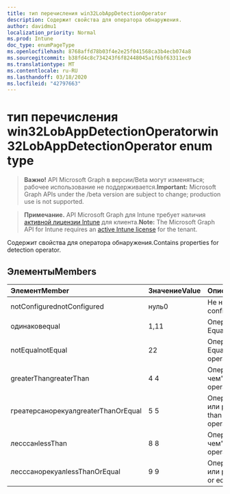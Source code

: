 ```yaml
---
title: тип перечисления win32LobAppDetectionOperator
description: Содержит свойства для оператора обнаружения.
author: davidmu1
localization_priority: Normal
ms.prod: Intune
doc_type: enumPageType
ms.openlocfilehash: 8768affd78b03f4e2e25f041568ca3b4ecb074a8
ms.sourcegitcommit: b38fd4c8c734243f6f82448045a1f6bf63311ec9
ms.translationtype: MT
ms.contentlocale: ru-RU
ms.lasthandoff: 03/18/2020
ms.locfileid: "42797663"
---
```

# <a name="win32lobappdetectionoperator-enum-type"></a><span data-ttu-id="4e066-103">тип перечисления win32LobAppDetectionOperator</span><span class="sxs-lookup"><span data-stu-id="4e066-103">win32LobAppDetectionOperator enum type</span></span>

> <span data-ttu-id="4e066-104">**Важно!** API Microsoft Graph в версии/Beta могут изменяться; рабочее использование не поддерживается.</span><span class="sxs-lookup"><span data-stu-id="4e066-104">**Important:** Microsoft Graph APIs under the /beta version are subject to change; production use is not supported.</span></span>

> <span data-ttu-id="4e066-105">**Примечание.** API Microsoft Graph для Intune требует наличия [активной лицензии Intune](https://go.microsoft.com/fwlink/?linkid=839381) для клиента.</span><span class="sxs-lookup"><span data-stu-id="4e066-105">**Note:** The Microsoft Graph API for Intune requires an [active Intune license](https://go.microsoft.com/fwlink/?linkid=839381) for the tenant.</span></span>

<span data-ttu-id="4e066-106">Содержит свойства для оператора обнаружения.</span><span class="sxs-lookup"><span data-stu-id="4e066-106">Contains properties for detection operator.</span></span>

## <a name="members"></a><span data-ttu-id="4e066-107">Элементы</span><span class="sxs-lookup"><span data-stu-id="4e066-107">Members</span></span>
|<span data-ttu-id="4e066-108">Элемент</span><span class="sxs-lookup"><span data-stu-id="4e066-108">Member</span></span>|<span data-ttu-id="4e066-109">Значение</span><span class="sxs-lookup"><span data-stu-id="4e066-109">Value</span></span>|<span data-ttu-id="4e066-110">Описание</span><span class="sxs-lookup"><span data-stu-id="4e066-110">Description</span></span>|
|:---|:---|:---|
|<span data-ttu-id="4e066-111">notConfigured</span><span class="sxs-lookup"><span data-stu-id="4e066-111">notConfigured</span></span>|<span data-ttu-id="4e066-112">нуль</span><span class="sxs-lookup"><span data-stu-id="4e066-112">0</span></span>|<span data-ttu-id="4e066-113">Не настроен.</span><span class="sxs-lookup"><span data-stu-id="4e066-113">Not configured.</span></span>|
|<span data-ttu-id="4e066-114">одинаков</span><span class="sxs-lookup"><span data-stu-id="4e066-114">equal</span></span>|<span data-ttu-id="4e066-115">1,1</span><span class="sxs-lookup"><span data-stu-id="4e066-115">1</span></span>|<span data-ttu-id="4e066-116">Оператор Equals.</span><span class="sxs-lookup"><span data-stu-id="4e066-116">Equal operator.</span></span>|
|<span data-ttu-id="4e066-117">notEqual</span><span class="sxs-lookup"><span data-stu-id="4e066-117">notEqual</span></span>|<span data-ttu-id="4e066-118">2</span><span class="sxs-lookup"><span data-stu-id="4e066-118">2</span></span>|<span data-ttu-id="4e066-119">Оператор Not Equal.</span><span class="sxs-lookup"><span data-stu-id="4e066-119">Not equal operator.</span></span>|
|<span data-ttu-id="4e066-120">greaterThan</span><span class="sxs-lookup"><span data-stu-id="4e066-120">greaterThan</span></span>|<span data-ttu-id="4e066-121">4 </span><span class="sxs-lookup"><span data-stu-id="4e066-121">4</span></span>|<span data-ttu-id="4e066-122">Оператор "больше чем".</span><span class="sxs-lookup"><span data-stu-id="4e066-122">Greater than operator.</span></span>|
|<span data-ttu-id="4e066-123">греатерсанорекуал</span><span class="sxs-lookup"><span data-stu-id="4e066-123">greaterThanOrEqual</span></span>|<span data-ttu-id="4e066-124">5 </span><span class="sxs-lookup"><span data-stu-id="4e066-124">5</span></span>|<span data-ttu-id="4e066-125">Оператор "больше или равно".</span><span class="sxs-lookup"><span data-stu-id="4e066-125">Greater than or equal operator.</span></span>|
|<span data-ttu-id="4e066-126">лесссан</span><span class="sxs-lookup"><span data-stu-id="4e066-126">lessThan</span></span>|<span data-ttu-id="4e066-127">8 </span><span class="sxs-lookup"><span data-stu-id="4e066-127">8</span></span>|<span data-ttu-id="4e066-128">Оператор "меньше чем".</span><span class="sxs-lookup"><span data-stu-id="4e066-128">Less than operator.</span></span>|
|<span data-ttu-id="4e066-129">лесссанорекуал</span><span class="sxs-lookup"><span data-stu-id="4e066-129">lessThanOrEqual</span></span>|<span data-ttu-id="4e066-130">9 </span><span class="sxs-lookup"><span data-stu-id="4e066-130">9</span></span>|<span data-ttu-id="4e066-131">Оператор "меньше или равно".</span><span class="sxs-lookup"><span data-stu-id="4e066-131">Less than or equal operator.</span></span>|



